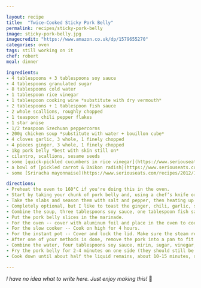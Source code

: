 ```yaml
---

layout: recipe
title:  "Twice-Cooked Sticky Pork Belly"
permalink: recipes/sticky-pork-belly
image: sticky-pork-belly.jpg
imagecredit: "https://www.amazon.co.uk/dp/1579655270"
categories: oven
tags: still working on it
chef: robert
meal: dinner

ingredients:
- 4 tablespoons + 3 tablespoons soy sauce
- 4 tablespoons granulated sugar
- 8 tablespoons cold water
- 1 tablespoon rice vinegar
- 1 tablespoon cooking wine *substitute with dry vermouth*
- 2 tablespoons + 1 tablespoon fish sauce
- 2 whole scallions, roughly chopped
- 1 teaspoon chili pepper flakes
- 1 star anise
- 1/2 teaspoon Szechuan peppercorns
- 200g chicken soup *substitute with water + bouillon cube*
- 4 cloves garlic, 3 whole, 1 finely chopped
- 4 pieces ginger, 3 whole, 1 finely chopped 
- 1kg pork belly *best with skin still on*
- cilantro, scallions, sesame seeds
- some [quick-pickled cucumbers in rice vinegar](https://www.seriouseats.com/recipes/2013/10/quick-pickled-cucumbers-rice-vinegar-recipe.html)
- a bowl of [pickled carrot & Daikon radish](https://www.seriouseats.com/recipes/2013/02/pickled-daikon-and-carrot-do-chua.html) *(I use kohlrabi as a Daikon substitute)*
- some [Sriracha mayonnaise](https://www.seriouseats.com/recipes/2012/12/spicy-mayo-for-sushi-recipe.html)

directions:
- Preheat the oven to 160°C if you're doing this in the oven.
- Start by taking your chunk of pork belly and, using a chef’s knife or the equivalent, slice it into 2cm-thick slices as evenly as you can. Use long even strokes and don’t press down on the knife—allow the edge to do the work for you -- this may take slightly longer, but the cuts will be much more even. Then, cut them into 10cm slabs (this way you'll have one full slab in your bun).
- Take the slabs and season them with salt and pepper, then heating up a pan on high heat with some oil and giving them some color on each side. No need to cook them completely, as we're just building flavor now.
- Completely optional, but I like to toast the ginger, chili, garlic, star anise, and peppercorns in a pot just before the next step. 
- Combine the soup, three tablespoons soy sauce, one tablespoon fish sauce, crushed ginger, chili flakes, Szechuan peppercorns, star anise, and whole garlic directly in the pot/pan you're going to use.
- Put the pork belly slices in the marinade.
- For the oven -- cover with aluminum foil and place in the oven to cook for 2 hours. 
- For the slow cooker -- Cook on high for 4 hours.
- For the instant pot -- Cover and lock the lid. Make sure the steam release handle points at 'sealing' and not 'venting'. Press the 'Keep Warm/Cancel' button on the Instant Pot to stop cooking. Press the “Manual” button to switch to the pressure cooking mode. Change the cooking time to 35 minutes. If you’re using a stove-top pressure cooker like I do, cook on high heat until high pressure is reached. Then reduce the heat to low to maintain high pressure for about 30 minutes.
- After one of your methods is done, remove the pork into a pan to fit them all, and strain the reserve broth into a separate bowl. We will be using this soon.
- Combine the water, four tablespoons soy sauce, mirin, sugar, vinegar, wine, fish sauce, finely chopped ginger, and finely chopped garlic in a different bowl and whisk until the sugar is dissolved. Add to broth.
- Fry the pork belly for 2-4 minutes on one side (they should still be moist enough from the broth so no oil needed). Pour the marinade over pork belly and use the pan to get it in all nooks and crannies. As the pork should be very tender right now, using a fork or tongs to move it around would break it. 
- Cook down until about half the liquid remains, about 10-15 minutes, depending on your stove. Serve hot or cold on buns or hot dog buns.

---
```


*I have no idea what to write here. Just enjoy making this!* 🔪